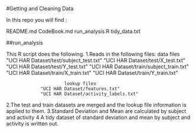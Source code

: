 #Getting and Cleaning Data

In this repo you will find :

README.md
CodeBook.md
run_analysis.R
tidy_data.txt

##run_analysis 

This R script does the following.
1.Reads in the following files:  		data files
				 "UCI HAR Dataset/test/subject_test.txt"
 				 "UCI HAR Dataset/test/X_test.txt"
				 "UCI HAR Dataset/test/Y_test.txt"
				 "UCI HAR Dataset/train/subject_train.txt"
				 "UCI HAR Dataset/train/X_train.txt"
 				 "UCI HAR Dataset/train/Y_train.txt"

					      lookup files
				 "UCI HAR Dataset/features.txt"
				 "UCI HAR Dataset/activity_labels.txt"
2.The test and train datasets are merged and the lookup file information is applied to them.
3.Standard Deviation and Mean are calculated by subject and activity
4 A tidy dataset of standard deviation and mean by subject and activity is written out.